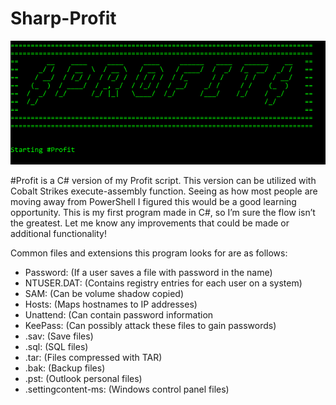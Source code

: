 # Sharp-Profit

<img src="https://github.com/Z3R0th-13/Sharp-Profit/blob/master/images/Banner.PNG">

#Profit is a C# version of my Profit script. This version can be utilized with Cobalt Strikes execute-assembly function. Seeing as how most people are moving away from PowerShell I figured this would be a good learning opportunity. This is my first program made in C#, so I’m sure the flow isn’t the greatest. Let me know any improvements that could be made or additional functionality!

Common files and extensions this program looks for are as follows:
* Password: (If a user saves a file with password in the name)
* NTUSER.DAT: (Contains registry entries for each user on a system)
* SAM: (Can be volume shadow copied)
* Hosts: (Maps hostnames to IP addresses)
* Unattend: (Can contain password information
* KeePass: (Can possibly attack these files to gain passwords)
* .sav: (Save files)
* .sql: (SQL files)
* .tar: (Files compressed with TAR)
* .bak: (Backup files)
* .pst: (Outlook personal files)
* .settingcontent-ms: (Windows control panel files)
